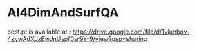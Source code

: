 # AI4DimAndSurfQA


best.pt is available at : https://drive.google.com/file/d/1vlunbov-4zywAdXJzEwJnUspf0sr9Y-9/view?usp=sharing 

